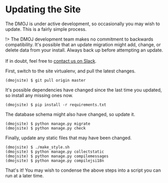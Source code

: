# Updating the Site
The DMOJ is under active development, so occasionally you may wish to update. This is a fairly simple process.

!>  The DMOJ development team makes no commitment to backwards compatibility. It's possible that an update migration
    might add, change, or delete data from your install. Always back up before attempting an update. <br> <br>
    If in doubt, feel free to [contact us on Slack](https://slack.dmoj.ca).

First, switch to the site virtualenv, and pull the latest changes.

```
(dmojsite) $ git pull origin master
```

It's possible dependencies have changed since the last time you updated, so install any missing ones now.

```
(dmojsite) $ pip install -r requirements.txt
```

The database schema might also have changed, so update it.

```
(dmojsite) $ python manage.py migrate
(dmojsite) $ python manage.py check
```

Finally, update any static files that may have been changed.

```
(dmojsite) $ ./make_style.sh
(dmojsite) $ python manage.py collectstatic
(dmojsite) $ python manage.py compilemessages
(dmojsite) $ python manage.py compilejsi18n
```

That's it! You may wish to condense the above steps into a script you can run at a later time.
